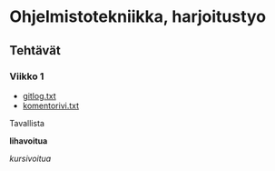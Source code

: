 # Ohjelmistotekniikka, harjoitustyo

## Tehtävät

### Viikko 1

* [gitlog.txt](laskarit/viikko1/gitlog.txt)
* [komentorivi.txt](laskarit/viikko1/laskarit.txt)

Tavallista

**lihavoitua**

*kursivoitua*
